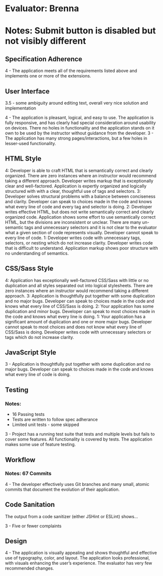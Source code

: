 # Evaluator: Brenna

# Notes: Submit button is disabled but not visibly different

## Specification Adherence

4 - The application meets all of the requirements listed above and implements one or more of the extensions.

## User Interface

3.5 - some ambiguity around editing text, overall very nice solution and implementation

4 - The application is pleasant, logical, and easy to use. The application is fully responsive, and has clearly had special consideration around usability on devices. There no holes in functionality and the application stands on it own to be used by the instructor without guidance from the developer.
3 - The application has many strong pages/interactions, but a few holes in lesser-used functionality.


## HTML Style

4: Developer is able to craft HTML that is semantically correct and clearly organized. There are zero instances where an instructor would recommend taking a different approach. Developer writes markup that is exceptionally clear and well-factored. Application is expertly organized and logically structured with with a clear, thoughtful use of tags and selectors.
3: Developer solves structural problems with a balance between conciseness and clarity. Developer can speak to choices made in the code and knows what every line of code and every tag and selector is doing.
2: Developer writes effective HTML, but does not write semantically correct and clearly organized code. Application shows some effort to use semantically correct HTML, but the divisions are inconsistent or unclear. There are many un-semantic tags and unnecessary selectors and it is not clear to the evaluator what a given section of code represents visually. Developer cannot speak to every line of code.
1: Developer writes code with unnecessary tags, selectors, or nesting which do not increase clarity. Developer writes code that is difficult to understand. Application markup shows poor structure with no understanding of semantics.  

## CSS/Sass Style

4: Application has exceptionally well-factored CSS/Sass with little or no duplication and all styles separated out into logical stylesheets. There are zero instances where an instructor would recommend taking a different approach.
3: Application is thoughtfully put together with some duplication and no major bugs. Developer can speak to choices made in the code and knows what every line of CSS/Sass is doing.
2: Your application has some duplication and minor bugs. Developer can speak to most choices made in the code and knows what every line is doing.
1: Your application has a significant amount of duplication and one or more major bugs. Developer cannot speak to most choices and does not know what every line of CSS/Sass is doing. Developer writes code with unnecessary selectors or tags which do not increase clarity.  

## JavaScript Style

3 - Application is thoughtfully put together with some duplication and no major bugs. Developer can speak to choices made in the code and knows what every line of code is doing.


## Testing  

### Notes:
  - 16 Passing tests
  - Tests are written to follow spec adherance
  - Limited unit tests - some skipped

3 - Project has a running test suite that tests and multiple levels but fails to cover some features. All functionality is covered by tests. The application makes some use of feature testing.

## Workflow  

### Notes: 67 Commits

4 - The developer effectively uses Git branches and many small, atomic commits that document the evolution of their application.

## Code Sanitation  

The output from a code sanitizer (either JSHint or ESLint) shows…

3 - Five or fewer complaints  

## Design

4 - The application is visually appealing and shows thoughtful and effective use of typography, color, and layout. The application looks professional, with visuals enhancing the user’s experience. The evaluator has very few recommended changes.
